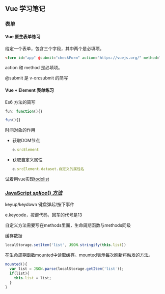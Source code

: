 ## Vue 学习笔记

### 表单

#### Vue 原生表单练习

给定一个表单，包含三个字段，其中两个是必填项。

```html
<form id="app" @submit="checkForm" action="https://vuejs.org/" method="post">
```

action 和 method 是必填项。

@submit 是 v-on:submit 的简写

#### Vue + Element 表单练习



Es6 方法的简写

```js
fun: function(){}

fun(){}
```





时间对象的作用

- 获取DOM节点

  ```js
  e.srcElement
  ```

- 获取自定义属性

  ```js
  e.srcElement.dataset.自定义的属性名
  ```



试着用vue实现[todolist](<http://www.todolist.cn/>)



### [JavaScript *splice*() *方法*](http://www.baidu.com/link?url=DGvtusq4T51oKWHx6QZuTNpyNzVq4Ododem0zh7n2yleQxASF5PTnpnPKzO3N7IfUvSxzFIrGUwApcsbMAWcQa)



keyup/keydown 键盘弹起/按下事件

e.keycode，按键代码，回车的代号是13



自定义方法需要写在methods里面，生命周期函数与methods同级



缓存数据

```js
localStorage.setItem('list', JSON.stringify(this.list))
```



在生命周期函数mounted中读取缓存。mounted表示每次刷新将触发的方法。

```js
mounted(){
  var list = JSON.parse(localStorage.getItem('list'));
  if(list){
    this.list = list;
  }                      
}
```

